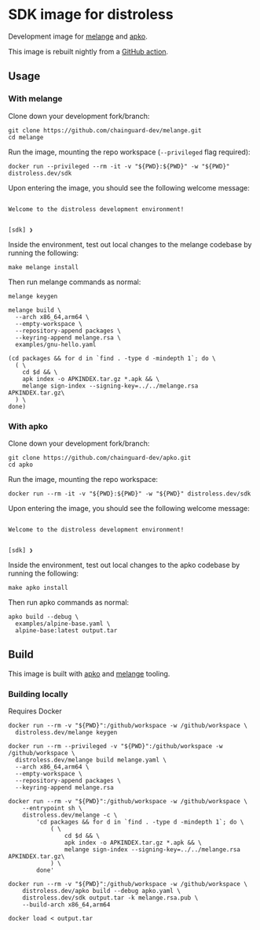 # SDK image for distroless

Development image for [melange](https://github.com/chainguard-dev/melange)
and [apko](https://github.com/chainguard-dev/apko).

This image is rebuilt nightly from a
[GitHub action](https://github.com/distroless/sdk/blob/main/.github/workflows/release.yaml).

## Usage

### With melange

Clone down your development fork/branch:

```
git clone https://github.com/chainguard-dev/melange.git
cd melange
```

Run the image, mounting the repo workspace (`--privileged` flag required):

```
docker run --privileged --rm -it -v "${PWD}:${PWD}" -w "${PWD}" distroless.dev/sdk
```

Upon entering the image, you should see the following welcome message:

```

Welcome to the distroless development environment!


[sdk] ❯
```

Inside the environment, test out local changes to the melange codebase
by running the following:

```
make melange install
```

Then run melange commands as normal:

```
melange keygen

melange build \
  --arch x86_64,arm64 \
  --empty-workspace \
  --repository-append packages \
  --keyring-append melange.rsa \
  examples/gnu-hello.yaml

(cd packages && for d in `find . -type d -mindepth 1`; do \
  ( \
    cd $d && \
    apk index -o APKINDEX.tar.gz *.apk && \
    melange sign-index --signing-key=../../melange.rsa APKINDEX.tar.gz\
  ) \
done)
```

### With apko

Clone down your development fork/branch:

```
git clone https://github.com/chainguard-dev/apko.git
cd apko
```

Run the image, mounting the repo workspace:

```
docker run --rm -it -v "${PWD}:${PWD}" -w "${PWD}" distroless.dev/sdk
```

Upon entering the image, you should see the following welcome message:

```

Welcome to the distroless development environment!


[sdk] ❯
```

Inside the environment, test out local changes to the apko codebase
by running the following:

```
make apko install
```

Then run apko commands as normal:

```
apko build --debug \
  examples/alpine-base.yaml \
  alpine-base:latest output.tar
```

## Build

This image is built with [apko](https://github.com/chainguard-dev/apko) and
[melange](https://github.com/chainguard-dev/melange) tooling.

### Building locally

Requires Docker

```
docker run --rm -v "${PWD}":/github/workspace -w /github/workspace \
  distroless.dev/melange keygen
```

```
docker run --rm --privileged -v "${PWD}":/github/workspace -w /github/workspace \
  distroless.dev/melange build melange.yaml \
  --arch x86_64,arm64 \
  --empty-workspace \
  --repository-append packages \
  --keyring-append melange.rsa
```

```
docker run --rm -v "${PWD}":/github/workspace -w /github/workspace \
    --entrypoint sh \
    distroless.dev/melange -c \
        'cd packages && for d in `find . -type d -mindepth 1`; do \
            ( \
                cd $d && \
                apk index -o APKINDEX.tar.gz *.apk && \
                melange sign-index --signing-key=../../melange.rsa APKINDEX.tar.gz\
            ) \
        done'
```

```
docker run --rm -v "${PWD}":/github/workspace -w /github/workspace \
    distroless.dev/apko build --debug apko.yaml \
    distroless.dev/sdk output.tar -k melange.rsa.pub \
    --build-arch x86_64,arm64
```

```
docker load < output.tar
```
